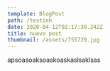 ```yaml
---
template: BlogPost
path: /testinh
date: 2020-04-12T02:17:39.242Z
title: nuevo post
thumbnail: /assets/755729.jpg
---
```

apsoasoaksoaskoaskaslsaklsas
